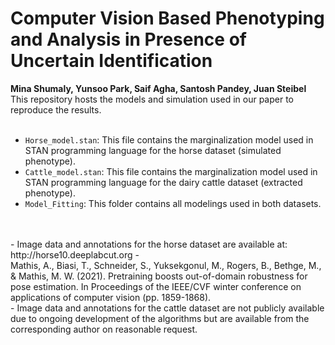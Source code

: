 # Computer Vision Based Phenotyping and Analysis in Presence of Uncertain Identification
**Mina Shumaly, Yunsoo Park, Saif Agha, Santosh Pandey, Juan Steibel** <br>
This repository hosts the models and simulation used in our paper to reproduce the results.
<br>
<br>
- `Horse_model.stan`: This file contains the marginalization model used in STAN programming language for the horse dataset (simulated phenotype).
- `Cattle_model.stan`: This file contains the marginalization model used in STAN programming language for the dairy cattle dataset (extracted phenotype).
- `Model_Fitting`: This folder contains all modelings used in both datasets.
<br>
<br>
- Image data and annotations for the horse dataset are available at: http://horse10.deeplabcut.org
- <br>
Mathis, A., Biasi, T., Schneider, S., Yuksekgonul, M., Rogers, B., Bethge, M., & Mathis, M. W. (2021). Pretraining boosts out-of-domain robustness for pose estimation. In Proceedings of the IEEE/CVF winter conference on applications of computer vision (pp. 1859-1868).
<br>
- Image data and annotations for the cattle dataset are not publicly available due to ongoing development of the algorithms but are available from the corresponding author on reasonable request. 
